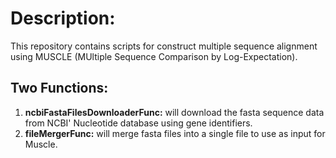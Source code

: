 # Description:

This repository contains scripts for construct multiple sequence alignment using MUSCLE (MUltiple Sequence Comparison by Log-Expectation).

## Two Functions:

1. **ncbiFastaFilesDownloaderFunc:** will download the fasta sequence data from NCBI' Nucleotide database using gene identifiers. 
2. **fileMergerFunc:** will merge  fasta files into a single file to use as input for Muscle. 


